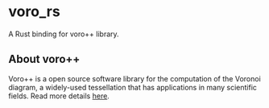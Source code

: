 # voro_rs

A Rust binding for voro++ library.

## About voro++

Voro++ is a open source software library for the computation of the Voronoi diagram, a widely-used tessellation that has applications in many scientific fields. Read more details [here](https://math.lbl.gov/voro++/about.html).

